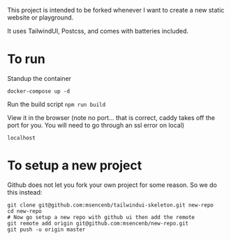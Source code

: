 This project is intended to be forked whenever I want to create a new static website or playground.

It uses TailwindUI, Postcss, and comes with batteries included.

# To run

Standup the container

`docker-compose up -d`

Run the build script
`npm run build`

View it in the browser (note no port... that is correct, caddy takes off the port for you. You will need to go through an ssl error on local)

`localhost`


# To setup a new project

Github does not let you fork your own project for some reason. So we do this instead:

```
git clone git@github.com:msencenb/tailwindui-skeleton.git new-repo
cd new-repo
# Now go setup a new repo with github ui then add the remote
git remote add origin git@github.com:msencenb/new-repo.git
git push -u origin master
```